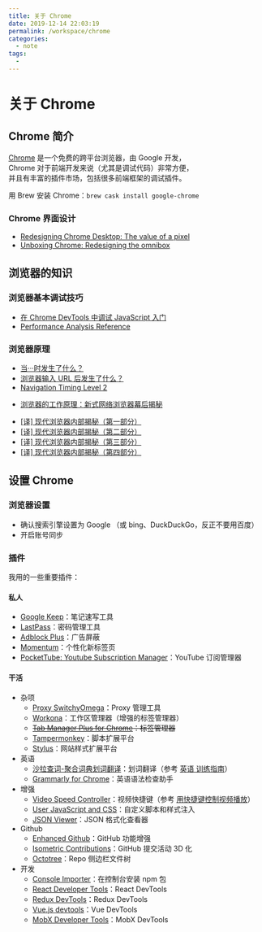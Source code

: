 ```yaml
---
title: 关于 Chrome
date: 2019-12-14 22:03:19
permalink: /workspace/chrome
categories:
  - note
tags:
  - 
---
```

# 关于 Chrome


## Chrome 简介

[Chrome](https://www.google.com/chrome/) 是一个免费的跨平台浏览器，由 Google 开发，  
Chrome 对于前端开发来说（尤其是调试代码）非常方便，  
并且有丰富的插件市场，包括很多前端框架的调试插件。

用 Brew 安装 Chrome：`brew cask install google-chrome`

### Chrome 界面设计

- [Redesigning Chrome Desktop: The value of a pixel](https://medium.com/google-design/redesigning-chrome-desktop-769aeb5ab987)
- [Unboxing Chrome: Redesigning the omnibox](https://medium.com/@san_toki/unboxing-chrome-f6af7b8161a2)

## 浏览器的知识

### 浏览器基本调试技巧

- [在 Chrome DevTools 中调试 JavaScript 入门](https://developers.google.com/web/tools/chrome-devtools/javascript/?hl=zh-cn)
- [Performance Analysis Reference](https://developers.google.com/web/tools/chrome-devtools/evaluate-performance/reference?hl=zh-cn)

### 浏览器原理

- [当···时发生了什么？](https://github.com/skyline75489/what-happens-when-zh_CN)
- [浏览器输入 URL 后发生了什么？](https://zhuanlan.zhihu.com/p/43369093)
- [Navigation Timing Level 2](https://w3c.github.io/navigation-timing/)

* [浏览器的工作原理：新式网络浏览器幕后揭秘](https://www.html5rocks.com/zh/tutorials/internals/howbrowserswork/)

- [[译] 现代浏览器内部揭秘（第一部分）](https://juejin.im/post/5b9b0932e51d450e9059c16a)
- [[译] 现代浏览器内部揭秘（第二部分）](https://juejin.im/post/5bc293cf6fb9a05ce95c8468)
- [[译] 现代浏览器内部揭秘（第三部分）](https://juejin.im/post/5bc29d56e51d450e9e4466cc)
- [[译] 现代浏览器内部揭秘（第四部分）](https://juejin.im/post/5bc95247e51d450e40072e49)

## 设置 Chrome

### 浏览器设置

- 确认搜索引擎设置为 Google （或 bing、DuckDuckGo，反正不要用百度）
- 开启账号同步

### 插件

我用的一些重要插件：

#### 私人

- [Google Keep](https://keep.google.com/)：笔记速写工具
- [LastPass](https://chrome.google.com/webstore/detail/lastpass-free-password-ma/hdokiejnpimakedhajhdlcegeplioahd)：密码管理工具
- [Adblock Plus](https://chrome.google.com/webstore/detail/adblock-plus-free-ad-bloc/cfhdojbkjhnklbpkdaibdccddilifddb)：广告屏蔽
- [Momentum](https://chrome.google.com/webstore/detail/momentum/laookkfknpbbblfpciffpaejjkokdgca)：个性化新标签页
- [PocketTube: Youtube Subscription Manager](https://chrome.google.com/webstore/detail/pockettube-youtube-subscr/kdmnjgijlmjgmimahnillepgcgeemffb)：YouTube 订阅管理器

#### 干活

- 杂项
  - [Proxy SwitchyOmega](https://chrome.google.com/webstore/detail/proxy-switchyomega/padekgcemlokbadohgkifijomclgjgif)：Proxy 管理工具
  - [Workona](https://chrome.google.com/webstore/detail/workona/ailcmbgekjpnablpdkmaaccecekgdhlh?hl=en)：工作区管理器（增强的标签管理器）
  - ~~[Tab Manager Plus for Chrome](https://chrome.google.com/webstore/detail/tab-manager-plus-for-chro/cnkdjjdmfiffagllbiiilooaoofcoeff)：标签管理器~~
  - [Tampermonkey](https://chrome.google.com/webstore/detail/tampermonkey/dhdgffkkebhmkfjojejmpbldmpobfkfo)：脚本扩展平台
  - [Stylus](https://chrome.google.com/webstore/detail/stylus/clngdbkpkpeebahjckkjfobafhncgmne)：网站样式扩展平台
- 英语
  - [沙拉查词-聚合词典划词翻译](https://chrome.google.com/webstore/detail/%E6%B2%99%E6%8B%89%E6%9F%A5%E8%AF%8D-%E8%81%9A%E5%90%88%E8%AF%8D%E5%85%B8%E5%88%92%E8%AF%8D%E7%BF%BB%E8%AF%91/cdonnmffkdaoajfknoeeecmchibpmkmg)：划词翻译（参考 [英语 训练指南](/study/using-english)）
  - [Grammarly for Chrome](https://chrome.google.com/webstore/detail/grammarly-for-chrome/kbfnbcaeplbcioakkpcpgfkobkghlhen)：英语语法检查助手
- 增强
  - [Video Speed Controller](https://chrome.google.com/webstore/detail/video-speed-controller/nffaoalbilbmmfgbnbgppjihopabppdk)：视频快捷键（参考 [用快捷键控制视频播放](/workspace/my-video-player-shortcuts)）
  - [User JavaScript and CSS](https://chrome.google.com/webstore/detail/user-javascript-and-css/nbhcbdghjpllgmfilhnhkllmkecfmpld)：自定义脚本和样式注入
  - [JSON Viewer](https://chrome.google.com/webstore/detail/json-viewer/gbmdgpbipfallnflgajpaliibnhdgobh)：JSON 格式化查看器
- Github
  - [Enhanced Github](https://chrome.google.com/webstore/detail/enhanced-github/anlikcnbgdeidpacdbdljnabclhahhmd?hl=en)：GitHub 功能增强
  - [Isometric Contributions](https://chrome.google.com/webstore/detail/isometric-contributions/mjoedlfflcchnleknnceiplgaeoegien)：GitHub 提交活动 3D 化
  - [Octotree](https://chrome.google.com/webstore/detail/octotree/bkhaagjahfmjljalopjnoealnfndnagc)：Repo 侧边栏文件树
- 开发
  - [Console Importer](https://chrome.google.com/webstore/detail/console-importer/hgajpakhafplebkdljleajgbpdmplhie)：在控制台安装 npm 包
  - [React Developer Tools](https://chrome.google.com/webstore/detail/react-developer-tools/fmkadmapgofadopljbjfkapdkoienihi)：React DevTools
  - [Redux DevTools](https://chrome.google.com/webstore/detail/redux-devtools/lmhkpmbekcpmknklioeibfkpmmfibljd)：Redux DevTools
  - [Vue.js devtools](https://chrome.google.com/webstore/detail/vuejs-devtools/nhdogjmejiglipccpnnnanhbledajbpd)：Vue DevTools
  - [MobX Developer Tools](https://chrome.google.com/webstore/detail/mobx-developer-tools/pfgnfdagidkfgccljigdamigbcnndkod)：MobX DevTools
